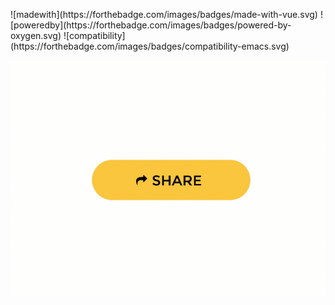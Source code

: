 <p>
  ![madewith](https://forthebadge.com/images/badges/made-with-vue.svg)
  ![poweredby](https://forthebadge.com/images/badges/powered-by-oxygen.svg)
  ![compatibility](https://forthebadge.com/images/badges/compatibility-emacs.svg)
</p>
<p>
  <img align="center" alt="gif" src="static/share.gif"/>
</p>